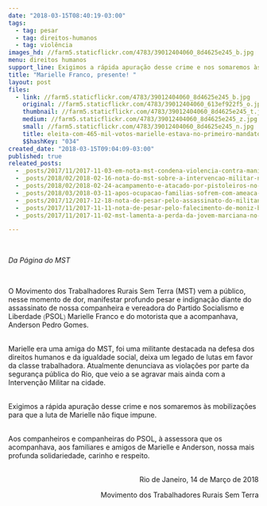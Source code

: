 ```yaml
---
date: "2018-03-15T08:40:19-03:00"
tags:
  - tag: pesar
  - tag: direitos-humanos
  - tag: violência
images_hd: //farm5.staticflickr.com/4783/39012404060_8d4625e245_b.jpg
menu: direitos humanos
support_line: Exigimos a rápida apuração desse crime e nos somaremos às mobilizações para que a luta de Marielle não fique impune
title: "Marielle Franco, presente! "
layout: post
files:
  - link: //farm5.staticflickr.com/4783/39012404060_8d4625e245_b.jpg
    original: //farm5.staticflickr.com/4783/39012404060_613ef922f5_o.jpg
    thumbnail: //farm5.staticflickr.com/4783/39012404060_8d4625e245_t.jpg
    medium: //farm5.staticflickr.com/4783/39012404060_8d4625e245_z.jpg
    small: //farm5.staticflickr.com/4783/39012404060_8d4625e245_n.jpg
    title: eleita-com-465-mil-votos-marielle-estava-no-primeiro-mandato-como-vereadora-no-rio-1521089225147_v2_615x300.jpg
    $$hashKey: "034"
created_date: "2018-03-15T09:04:09-03:00"
published: true
releated_posts:
  - _posts/2017/11/2017-11-03-em-nota-mst-condena-violencia-contra-manifestantes-no-mt.md
  - _posts/2018/02/2018-02-16-nota-do-mst-sobre-a-intervencao-militar-no-rj.md
  - _posts/2018/02/2018-02-24-acampamento-e-atacado-por-pistoleiros-no-rio-grande-do-norte.md
  - _posts/2018/03/2018-03-11-apos-ocupacao-familias-sofrem-com-ameaca-de-despejo-em-duartina.md
  - _posts/2017/12/2017-12-18-nota-de-pesar-pelo-assassinato-do-militante-luis-dos-santos-silva-o-luis-preto.md
  - _posts/2017/11/2017-11-11-nota-de-pesar-pelo-falecimento-de-moniz-bandeira.md
  - _posts/2017/11/2017-11-02-mst-lamenta-a-perda-da-jovem-marciana-no-interior-de-alagoas.md

---
```

<p>&nbsp;</p>

<p><em>Da P&aacute;gina do MST&nbsp;</em></p>

<p>&nbsp;</p>

<p>O Movimento dos Trabalhadores Rurais Sem Terra (MST) vem a p&uacute;blico, nesse momento de dor, manifestar profundo pesar e indigna&ccedil;&atilde;o&nbsp;diante do assassinato de nossa companheira e&nbsp;vereadora do Partido Socialismo e Liberdade <span style="color: rgb(84, 84, 84); font-family: arial, sans-serif; font-size: small;">(</span>PSOL<span style="color: rgb(84, 84, 84); font-family: arial, sans-serif; font-size: small;">)</span>&nbsp;Marielle Franco&nbsp;e do motorista&nbsp;que a acompanhava, Anderson Pedro Gomes.</p>

<p><br />
Marielle era&nbsp;uma amiga do MST, foi&nbsp;uma&nbsp;militante destacada na defesa dos direitos humanos e da igualdade social, deixa um legado de lutas em favor da classe trabalhadora. Atualmente&nbsp;denunciava as viola&ccedil;&otilde;es por parte da seguran&ccedil;a p&uacute;blica do Rio, que veio a se agravar mais ainda com a Interven&ccedil;&atilde;o Militar na cidade.&nbsp;</p>

<p><br />
Exigimos a r&aacute;pida apura&ccedil;&atilde;o desse crime e nos somaremos &agrave;s mobiliza&ccedil;&otilde;es para que a luta de Marielle n&atilde;o fique impune.</p>

<p><br />
Aos companheiros e companheiras do PSOL, &agrave; assessora que os acompanhava,&nbsp;aos familiares e amigos de Marielle e Anderson, nossa mais profunda solidariedade, carinho e respeito.&nbsp;&nbsp;</p>

<p style="text-align: right;"><br />
Rio de Janeiro, 14 de Mar&ccedil;o de 2018</p>

<p style="text-align: right;">Movimento dos Trabalhadores Rurais Sem Terra</p>
